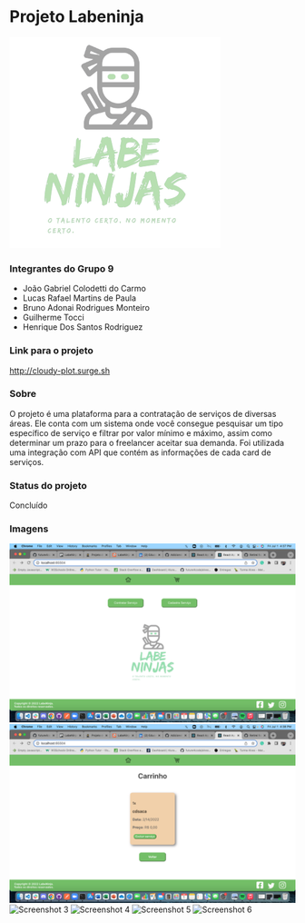 # Projeto Labeninja
![Alt text](./src/Imagem/background.png "Logo")

### Integrantes do Grupo 9
- João Gabriel Colodetti do Carmo
- Lucas Rafael Martins de Paula
- Bruno Adonai Rodrigues Monteiro
- Guilherme Tocci
- Henrique Dos Santos Rodriguez

### Link para o projeto
http://cloudy-plot.surge.sh

### Sobre
O projeto é uma plataforma para a contratação de serviços de diversas áreas. 
Ele conta com um sistema onde você consegue pesquisar um tipo específico de serviço
e filtrar por valor mínimo e máximo, assim como determinar um prazo para o freelancer
aceitar sua demanda. Foi utilizada uma integração com API que contém as informações de 
cada card de serviços.

### Status do projeto
Concluído

### Imagens 

![Screenshot 1](./src/Imagem/screenshots/Screen%20Shot%202022-07-01%20at%204.37.56%20PM.png)
![Screenshot 2](./src/Imagem/screenshots/Screen%20Shot%202022-07-01%20at%204.38.09%20PM.png)
![Screenshot 3](.src/Imagem/screenshots/Screen%20Shot%202022-07-01%20at%204.38.18%20PM.png)
![Screenshot 4](.src/Imagem/screenshots/Screen%20Shot%202022-07-01%20at%204.38.21%20PM.png)
![Screenshot 5](.src/Imagem/screenshots/Screen%20Shot%202022-07-01%20at%204.38.38%20PM.png)
![Screenshot 6](.src/Imagem/screenshots/Screen%20Shot%202022-07-01%20at%204.38.48%20PM.png)
